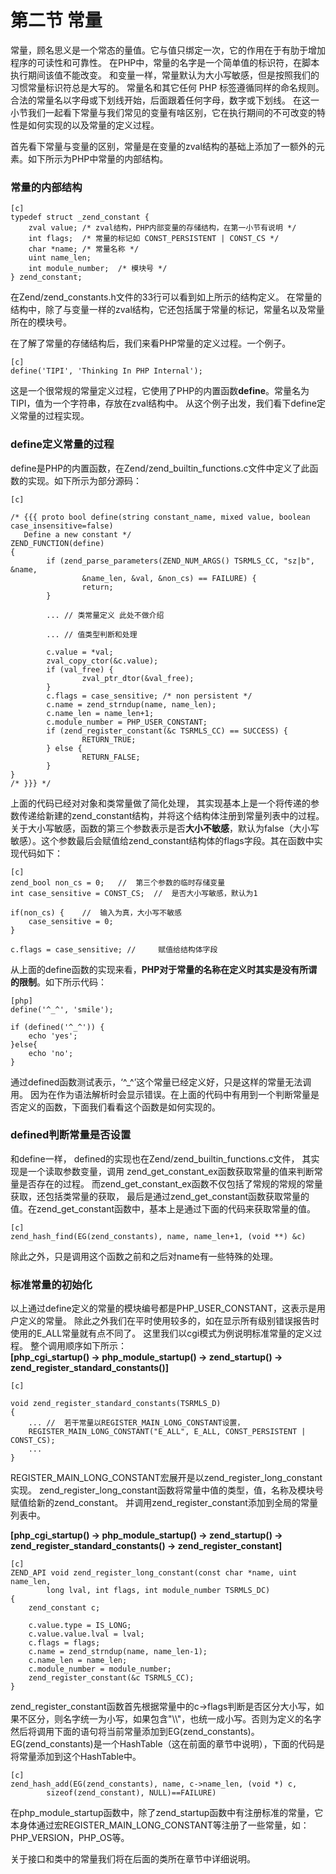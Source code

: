 # 第二节 常量
常量，顾名思义是一个常态的量值。它与值只绑定一次，它的作用在于有肋于增加程序的可读性和可靠性。
在PHP中，常量的名字是一个简单值的标识符，在脚本执行期间该值不能改变。
和变量一样，常量默认为大小写敏感，但是按照我们的习惯常量标识符总是大写的。
常量名和其它任何 PHP 标签遵循同样的命名规则。合法的常量名以字母或下划线开始，后面跟着任何字母，数字或下划线。
在这一小节我们一起看下常量与我们常见的变量有啥区别，它在执行期间的不可改变的特性是如何实现的以及常量的定义过程。

首先看下常量与变量的区别，常量是在变量的zval结构的基础上添加了一额外的元素。如下所示为PHP中常量的内部结构。

### 常量的内部结构

    [c]
    typedef struct _zend_constant {
        zval value; /* zval结构，PHP内部变量的存储结构，在第一小节有说明 */
        int flags;  /* 常量的标记如 CONST_PERSISTENT | CONST_CS */
        char *name; /* 常量名称 */
        uint name_len;  
        int module_number;  /* 模块号 */
    } zend_constant;

在Zend/zend_constants.h文件的33行可以看到如上所示的结构定义。
在常量的结构中，除了与变量一样的zval结构，它还包括属于常量的标记，常量名以及常量所在的模块号。

在了解了常量的存储结构后，我们来看PHP常量的定义过程。一个例子。

    [c]
    define('TIPI', 'Thinking In PHP Internal');

这是一个很常规的常量定义过程，它使用了PHP的内置函数**define**。常量名为TIPI，值为一个字符串，存放在zval结构中。
从这个例子出发，我们看下define定义常量的过程实现。

### define定义常量的过程
define是PHP的内置函数，在Zend/zend_builtin_functions.c文件中定义了此函数的实现。如下所示为部分源码：

    [c]

    /* {{{ proto bool define(string constant_name, mixed value, boolean case_insensitive=false)
       Define a new constant */
    ZEND_FUNCTION(define)
    {
            if (zend_parse_parameters(ZEND_NUM_ARGS() TSRMLS_CC, "sz|b", &name,
                    &name_len, &val, &non_cs) == FAILURE) {
                    return;
            }

            ... // 类常量定义 此处不做介绍

            ... // 值类型判断和处理

            c.value = *val;
            zval_copy_ctor(&c.value);
            if (val_free) {
                    zval_ptr_dtor(&val_free);
            }
            c.flags = case_sensitive; /* non persistent */
            c.name = zend_strndup(name, name_len);
            c.name_len = name_len+1;
            c.module_number = PHP_USER_CONSTANT;
            if (zend_register_constant(&c TSRMLS_CC) == SUCCESS) {
                    RETURN_TRUE;
            } else {
                    RETURN_FALSE;
            }
    }
    /* }}} */

上面的代码已经对对象和类常量做了简化处理，
其实现基本上是一个将传递的参数传递给新建的zend_constant结构，并将这个结构体注册到常量列表中的过程。
关于大小写敏感，函数的第三个参数表示是否**大小不敏感**，默认为false（大小写敏感）。这个参数最后会赋值给zend_constant结构体的flags字段。其在函数中实现代码如下：

    [c]
    zend_bool non_cs = 0;   //  第三个参数的临时存储变量
    int case_sensitive = CONST_CS;  //  是否大小写敏感，默认为1

    if(non_cs) {    //  输入为真，大小写不敏感
        case_sensitive = 0;
    }

    c.flags = case_sensitive; //     赋值给结构体字段

从上面的define函数的实现来看，**PHP对于常量的名称在定义时其实是没有所谓的限制**。如下所示代码：

    [php]
    define('^_^', 'smile');

    if (defined('^_^')) {
        echo 'yes';
    }else{
        echo 'no';
    }

通过defined函数测试表示，‘^_^’这个常量已经定义好，只是这样的常量无法调用。
因为在作为语法解析时会显示错误。在上面的代码中有用到一个判断常量是否定义的函数，下面我们看看这个函数是如何实现的。

### defined判断常量是否设置
和define一样， defined的实现也在Zend/zend_builtin_functions.c文件，
其实现是一个读取参数变量，调用 zend_get_constant_ex函数获取常量的值来判断常量是否存在的过程。
而zend_get_constant_ex函数不仅包括了常规的常规的常量获取，还包括类常量的获取，
最后是通过zend_get_constant函数获取常量的值。在zend_get_constant函数中，基本上是通过下面的代码来获取常量的值。

    [c]
    zend_hash_find(EG(zend_constants), name, name_len+1, (void **) &c)

除此之外，只是调用这个函数之前和之后对name有一些特殊的处理。

### 标准常量的初始化
以上通过define定义的常量的模块编号都是PHP_USER_CONSTANT，这表示是用户定义的常量。
除此之外我们在平时使用较多的，如在显示所有级别错误报告时使用的E_ALL常量就有点不同了。
这里我们以cgi模式为例说明标准常量的定义过程。
整个调用顺序如下所示：  
**[php_cgi_startup() -> php_module_startup() -> zend_startup() -> zend_register_standard_constants()]**

    [c]

    void zend_register_standard_constants(TSRMLS_D)
    {
        ... //  若干常量以REGISTER_MAIN_LONG_CONSTANT设置，
        REGISTER_MAIN_LONG_CONSTANT("E_ALL", E_ALL, CONST_PERSISTENT | CONST_CS);
        ...
    }

REGISTER_MAIN_LONG_CONSTANT宏展开是以zend_register_long_constant实现。
zend_register_long_constant函数将常量中值的类型，值，名称及模块号赋值给新的zend_constant。
并调用zend_register_constant添加到全局的常量列表中。

**[php_cgi_startup() -> php_module_startup() -> zend_startup() -> zend_register_standard_constants() -> zend_register_constant]**

    [c]
    ZEND_API void zend_register_long_constant(const char *name, uint name_len,
            long lval, int flags, int module_number TSRMLS_DC)
    {
        zend_constant c;

        c.value.type = IS_LONG;
        c.value.value.lval = lval;
        c.flags = flags;
        c.name = zend_strndup(name, name_len-1);
        c.name_len = name_len;
        c.module_number = module_number;
        zend_register_constant(&c TSRMLS_CC);
    }

zend_register_constant函数首先根据常量中的c->flags判断是否区分大小写，如果不区分，则名字统一为小写，如果包含"\\\\"，也统一成小写。否则为定义的名字
然后将调用下面的语句将当前常量添加到EG(zend_constants)。EG(zend_constants)是一个HashTable（这在前面的章节中说明），下面的代码是将常量添加到这个HashTable中。

    [c]
    zend_hash_add(EG(zend_constants), name, c->name_len, (void *) c,
            sizeof(zend_constant), NULL)==FAILURE)

在php_module_startup函数中，除了zend_startup函数中有注册标准的常量，它本身体通过宏REGISTER_MAIN_LONG_CONSTANT等注册了一些常量，如：PHP_VERSION，PHP_OS等。

关于接口和类中的常量我们将在后面的类所在章节中详细说明。
